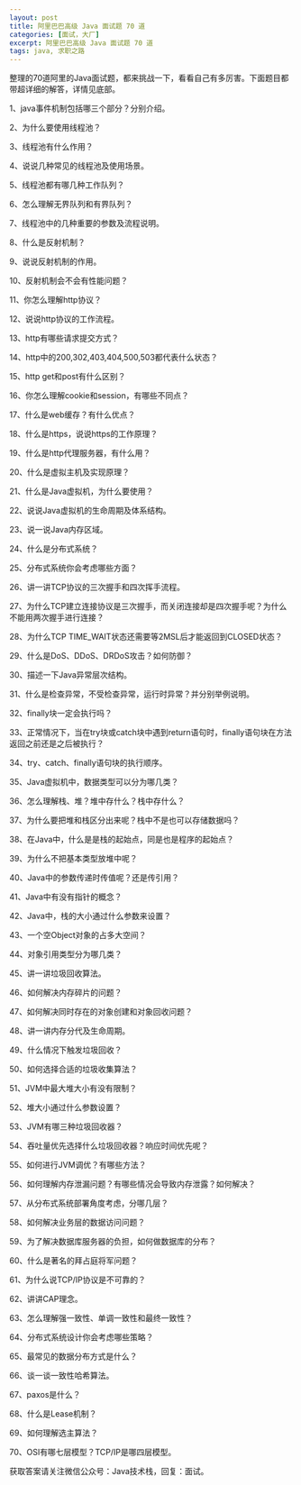 ```yaml
---
layout: post
title: 阿里巴巴高级 Java 面试题 70 道
categories: [面试，大厂]
excerpt: 阿里巴巴高级 Java 面试题 70 道
tags: java, 求职之路
---
```

整理的70道阿里的Java面试题，都来挑战一下，看看自己有多厉害。下面题目都带超详细的解答，详情见底部。

1、java事件机制包括哪三个部分？分别介绍。

2、为什么要使用线程池？

3、线程池有什么作用？

4、说说几种常见的线程池及使用场景。

5、线程池都有哪几种工作队列？

6、怎么理解无界队列和有界队列？

7、线程池中的几种重要的参数及流程说明。

8、什么是反射机制？

9、说说反射机制的作用。

10、反射机制会不会有性能问题？

11、你怎么理解http协议？

12、说说http协议的工作流程。

13、http有哪些请求提交方式？

14、http中的200,302,403,404,500,503都代表什么状态？

15、http get和post有什么区别？

16、你怎么理解cookie和session，有哪些不同点？

17、什么是web缓存？有什么优点？

18、什么是https，说说https的工作原理？

19、什么是http代理服务器，有什么用？

20、什么是虚拟主机及实现原理？

21、什么是Java虚拟机，为什么要使用？

22、说说Java虚拟机的生命周期及体系结构。

23、说一说Java内存区域。

24、什么是分布式系统？

25、分布式系统你会考虑哪些方面？

26、讲一讲TCP协议的三次握手和四次挥手流程。

27、为什么TCP建立连接协议是三次握手，而关闭连接却是四次握手呢？为什么不能用两次握手进行连接？

28、为什么TCP TIME_WAIT状态还需要等2MSL后才能返回到CLOSED状态？

29、什么是DoS、DDoS、DRDoS攻击？如何防御？

30、描述一下Java异常层次结构。

31、什么是检查异常，不受检查异常，运行时异常？并分别举例说明。

32、finally块一定会执行吗？

33、正常情况下，当在try块或catch块中遇到return语句时，finally语句块在方法返回之前还是之后被执行？

34、try、catch、finally语句块的执行顺序。

35、Java虚拟机中，数据类型可以分为哪几类？

36、怎么理解栈、堆？堆中存什么？栈中存什么？

37、为什么要把堆和栈区分出来呢？栈中不是也可以存储数据吗？

38、在Java中，什么是是栈的起始点，同是也是程序的起始点？

39、为什么不把基本类型放堆中呢？

40、Java中的参数传递时传值呢？还是传引用？

41、Java中有没有指针的概念？

42、Java中，栈的大小通过什么参数来设置？

43、一个空Object对象的占多大空间？

44、对象引用类型分为哪几类？

45、讲一讲垃圾回收算法。

46、如何解决内存碎片的问题？

47、如何解决同时存在的对象创建和对象回收问题？

48、讲一讲内存分代及生命周期。

49、什么情况下触发垃圾回收？

50、如何选择合适的垃圾收集算法？

51、JVM中最大堆大小有没有限制？

52、堆大小通过什么参数设置？

53、JVM有哪三种垃圾回收器？

54、吞吐量优先选择什么垃圾回收器？响应时间优先呢？

55、如何进行JVM调优？有哪些方法？

56、如何理解内存泄漏问题？有哪些情况会导致内存泄露？如何解决？

57、从分布式系统部署角度考虑，分哪几层？

58、如何解决业务层的数据访问问题？

59、为了解决数据库服务器的负担，如何做数据库的分布？

60、什么是著名的拜占庭将军问题？

61、为什么说TCP/IP协议是不可靠的？

62、讲讲CAP理念。

63、怎么理解强一致性、单调一致性和最终一致性？

64、分布式系统设计你会考虑哪些策略？

65、最常见的数据分布方式是什么？

66、谈一谈一致性哈希算法。

67、paxos是什么？

68、什么是Lease机制？

69、如何理解选主算法？

70、OSI有哪七层模型？TCP/IP是哪四层模型。

获取答案请关注微信公众号：Java技术栈，回复：面试。

